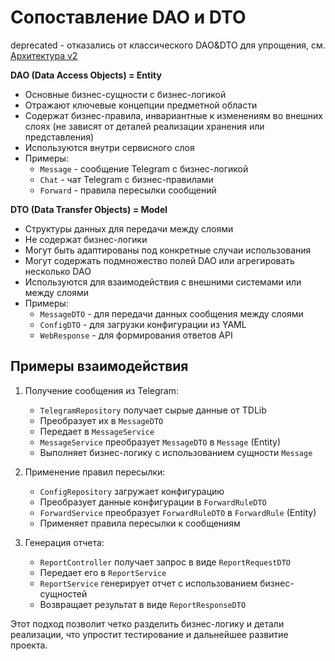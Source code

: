# Сопоставление DAO и DTO

deprecated - отказались от классического DAO&DTO для упрощения, см. [Архитектура v2](./ARCHITECTURE_V2.md)

**DAO (Data Access Objects) = Entity**
- Основные бизнес-сущности с бизнес-логикой
- Отражают ключевые концепции предметной области
- Содержат бизнес-правила, инвариантные к изменениям во внешних слоях (не зависят от деталей реализации хранения или представления)
- Используются внутри сервисного слоя
- Примеры:
    - `Message` - сообщение Telegram с бизнес-логикой
    - `Chat` - чат Telegram с бизнес-правилами
    - `Forward` - правила пересылки сообщений

**DTO (Data Transfer Objects) = Model**
- Структуры данных для передачи между слоями
- Не содержат бизнес-логики
- Могут быть адаптированы под конкретные случаи использования
- Могут содержать подмножество полей DAO или агрегировать несколько DAO
- Используются для взаимодействия с внешними системами или между слоями
- Примеры:
    - `MessageDTO` - для передачи данных сообщения между слоями
    - `ConfigDTO` - для загрузки конфигурации из YAML
    - `WebResponse` - для формирования ответов API

## Примеры взаимодействия

1. Получение сообщения из Telegram:
    - `TelegramRepository` получает сырые данные от TDLib
    - Преобразует их в `MessageDTO`
    - Передает в `MessageService`
    - `MessageService` преобразует `MessageDTO` в `Message` (Entity)
    - Выполняет бизнес-логику с использованием сущности `Message`

2. Применение правил пересылки:
    - `ConfigRepository` загружает конфигурацию
    - Преобразует данные конфигурации в `ForwardRuleDTO`
    - `ForwardService` преобразует `ForwardRuleDTO` в `ForwardRule` (Entity)
    - Применяет правила пересылки к сообщениям

3. Генерация отчета:
    - `ReportController` получает запрос в виде `ReportRequestDTO`
    - Передает его в `ReportService`
    - `ReportService` генерирует отчет с использованием бизнес-сущностей
    - Возвращает результат в виде `ReportResponseDTO`

Этот подход позволит четко разделить бизнес-логику и детали реализации, что упростит тестирование и дальнейшее развитие проекта.
